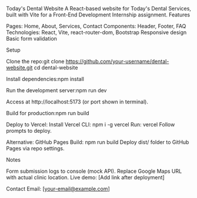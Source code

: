 Today's Dental Website
A React-based website for Today's Dental Services, built with Vite for a Front-End Development Internship assignment.
Features

Pages: Home, About, Services, Contact
Components: Header, Footer, FAQ
Technologies: React, Vite, react-router-dom, Bootstrap
Responsive design
Basic form validation

Setup

Clone the repo:git clone https://github.com/your-username/dental-website.git
cd dental-website

Install dependencies:npm install

Run the development server:npm run dev

Access at http://localhost:5173 (or port shown in terminal).

Build for production:npm run build

Deploy to Vercel:
Install Vercel CLI: npm i -g vercel
Run: vercel
Follow prompts to deploy.

Alternative: GitHub Pages
Build: npm run build
Deploy dist/ folder to GitHub Pages via repo settings.

Notes

Form submission logs to console (mock API).
Replace Google Maps URL with actual clinic location.
Live demo: [Add link after deployment]

Contact
Email: [your-email@example.com]
